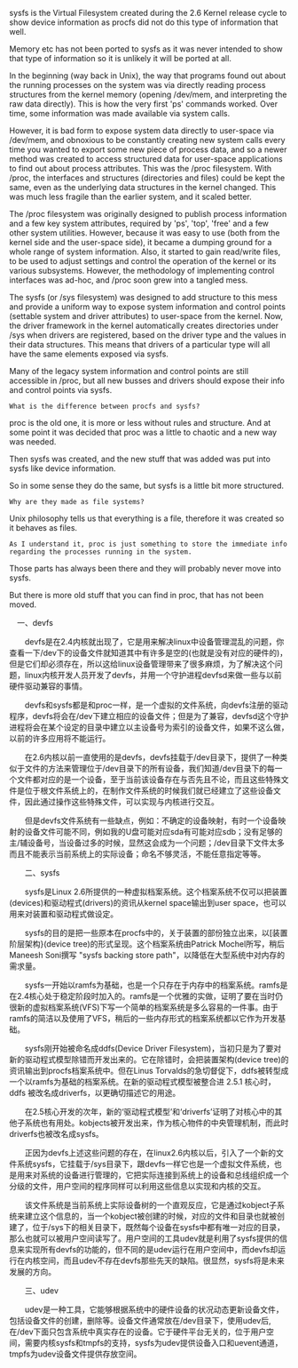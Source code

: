 

sysfs is the Virtual Filesystem created during the 2.6 Kernel release cycle to show device information as procfs did not do this type of information that well.

Memory etc has not been ported to sysfs as it was never intended to show that type of information so it is unlikely it will be ported at all.




In the beginning (way back in Unix), the way that programs found out about the running processes on the system was via directly reading process structures from the kernel memory (opening /dev/mem, and interpreting the raw data directly). This is how the very first 'ps' commands worked. Over time, some information was made available via system calls.

However, it is bad form to expose system data directly to user-space via /dev/mem, and obnoxious to be constantly creating new system calls every time you wanted to export some new piece of process data, and so a newer method was created to access structured data for user-space applications to find out about process attributes. This was the /proc filesystem. With /proc, the interfaces and structures (directories and files) could be kept the same, even as the underlying data structures in the kernel changed. This was much less fragile than the earlier system, and it scaled better.

The /proc filesystem was originally designed to publish process information and a few key system attributes, required by 'ps', 'top', 'free' and a few other system utilities. However, because it was easy to use (both from the kernel side and the user-space side), it became a dumping ground for a whole range of system information. Also, it started to gain read/write files, to be used to adjust settings and control the operation of the kernel or its various subsystems. However, the methodology of implementing control interfaces was ad-hoc, and /proc soon grew into a tangled mess.

The sysfs (or /sys filesystem) was designed to add structure to this mess and provide a uniform way to expose system information and control points (settable system and driver attributes) to user-space from the kernel. Now, the driver framework in the kernel automatically creates directories under /sys when drivers are registered, based on the driver type and the values in their data structures. This means that drivers of a particular type will all have the same elements exposed via sysfs.

Many of the legacy system information and control points are still accessible in /proc, but all new busses and drivers should expose their info and control points via sysfs.




    What is the difference between procfs and sysfs?

proc is the old one, it is more or less without rules and structure. And at some point it was decided that proc was a little to chaotic and a new way was needed.

Then sysfs was created, and the new stuff that was added was put into sysfs like device information.

So in some sense they do the same, but sysfs is a little bit more structured.

    Why are they made as file systems?

Unix philosophy tells us that everything is a file, therefore it was created so it behaves as files.

    As I understand it, proc is just something to store the immediate info regarding the processes running in the system.

Those parts has always been there and they will probably never move into sysfs.

But there is more old stuff that you can find in proc, that has not been moved.



　一、devfs

　　devfs是在2.4内核就出现了，它是用来解决linux中设备管理混乱的问题，你查看一下/dev下的设备文件就知道其中有许多是空的(也就是没有对应的硬件的)，但是它们却必须存在，所以这给linux设备管理带来了很多麻烦，为了解决这个问题，linux内核开发人员开发了devfs，并用一个守护进程devfsd来做一些与以前硬件驱动兼容的事情。

　　devfs和sysfs都是和proc一样，是一个虚拟的文件系统，向devfs注册的驱动程序，devfs将会在/dev下建立相应的设备文件；但是为了兼容，devfsd这个守护进程将会在某个设定的目录中建立以主设备号为索引的设备文件，如果不这么做，以前的许多应用将不能运行。

　　在2.6内核以前一直使用的是devfs，devfs挂载于/dev目录下，提供了一种类似于文件的方法来管理位于/dev目录下的所有设备，我们知道/dev目录下的每一个文件都对应的是一个设备，至于当前该设备存在与否先且不论，而且这些特殊文件是位于根文件系统上的，在制作文件系统的时候我们就已经建立了这些设备文件，因此通过操作这些特殊文件，可以实现与内核进行交互。

　　但是devfs文件系统有一些缺点，例如：不确定的设备映射，有时一个设备映射的设备文件可能不同，例如我的U盘可能对应sda有可能对应sdb；没有足够的主/辅设备号，当设备过多的时候，显然这会成为一个问题；/dev目录下文件太多而且不能表示当前系统上的实际设备；命名不够灵活，不能任意指定等等。

　　二、sysfs

　　sysfs是Linux 2.6所提供的一种虚拟档案系统。这个档案系统不仅可以把装置(devices)和驱动程式(drivers)的资讯从kernel space输出到user space，也可以用来对装置和驱动程式做设定。

　　sysfs的目的是把一些原本在procfs中的，关于装置的部份独立出来，以[装置阶层架构}(device tree)的形式呈现。这个档案系统由Patrick Mochel所写，稍后Maneesh Soni撰写 "sysfs backing store path"，以降低在大型系统中对内存的需求量。

　　sysfs一开始以ramfs为基础，也是一个只存在于内存中的档案系统。ramfs是在2.4核心处于稳定阶段时加入的。ramfs是一个优雅的实做，证明了要在当时仍很新的虚拟档案系统(VFS)下写一个简单的档案系统是多么容易的一件事。由于ramfs的简洁以及使用了VFS，稍后的一些内存形式的档案系统都以它作为开发基础。

　　sysfs刚开始被命名成ddfs(Device Driver Filesystem)，当初只是为了要对新的驱动程式模型除错而开发出来的。它在除错时，会把装置架构(device tree)的资讯输出到procfs档案系统中。但在Linus Torvalds的急切督促下，ddfs被转型成一个以ramfs为基础的档案系统。在新的驱动程式模型被整合进 2.5.1 核心时，ddfs 被改名成driverfs，以更确切描述它的用途。

　　在2.5核心开发的次年，新的‘驱动程式模型’和‘driverfs’证明了对核心中的其他子系统也有用处。kobjects被开发出来，作为核心物件的中央管理机制，而此时driverfs也被改名成sysfs。
   
　　正因为devfs上述这些问题的存在，在linux2.6内核以后，引入了一个新的文件系统sysfs，它挂载于/sys目录下，跟devfs一样它也是一个虚拟文件系统，也是用来对系统的设备进行管理的，它把实际连接到系统上的设备和总线组织成一个分级的文件，用户空间的程序同样可以利用这些信息以实现和内核的交互。

　　该文件系统是当前系统上实际设备树的一个直观反应，它是通过kobject子系统来建立这个信息的，当一个kobject被创建的时候，对应的文件和目录也就被创建了，位于/sys下的相关目录下，既然每个设备在sysfs中都有唯一对应的目录，那么也就可以被用户空间读写了。用户空间的工具udev就是利用了sysfs提供的信息来实现所有devfs的功能的，但不同的是udev运行在用户空间中，而devfs却运行在内核空间，而且udev不存在devfs那些先天的缺陷。很显然，sysfs将是未来发展的方向。

　　三、udev

　　udev是一种工具，它能够根据系统中的硬件设备的状况动态更新设备文件，包括设备文件的创建，删除等。设备文件通常放在/dev目录下，使用udev后,在/dev下面只包含系统中真实存在的设备。它于硬件平台无关的，位于用户空间，需要内核sysfs和tmpfs的支持，sysfs为udev提供设备入口和uevent通道，tmpfs为udev设备文件提供存放空间。

